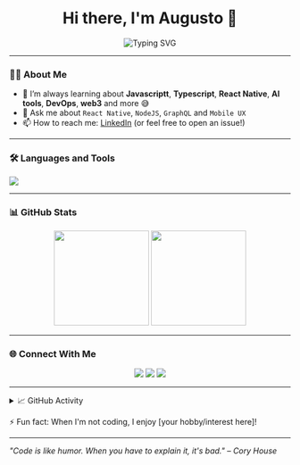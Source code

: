 <h1 align="center">Hi there, I'm Augusto 👋</h1>

<p align="center">
  <img src="https://readme-typing-svg.herokuapp.com?font=Fira+Code&weight=500&size=24&pause=1000&center=true&vCenter=true&width=435&lines=Software+Engineer;Open+Source+Enthusiast;NodeJS+%F0%9F%A4%96+%7C+React+Native+%F0%9F%92%BB;Lifelong+Learner+%F0%9F%93%9A" alt="Typing SVG" />
</p>

---

### 🧑‍💻 About Me

- 🌱 I’m always learning about **Javascriptt**, **Typescript**, **React Native**, **AI tools**, **DevOps**, **web3** and more 😅
- 💬 Ask me about `React Native`, `NodeJS`, `GraphQL` and `Mobile UX`
- 📫 How to reach me: [LinkedIn](https://www.linkedin.com/in/augustoalegon) (or feel free to open an issue!)

---

### 🛠️ Languages and Tools

<p>
  <img src="https://skillicons.dev/icons?i=swift,react,typescript,graphql,nodejs,figma,github,git,javascript,nestjs,aws,python,flask,nextjs,vite,redis,prisma,docker,html,css,solidity" />
</p>

---

### 📊 GitHub Stats

<p align="center">
  <img src="https://github-readme-stats.vercel.app/api?username=AugustoAleGon&show_icons=true&theme=tokyonight" height="170" />
  <img src="https://github-readme-stats.vercel.app/api/top-langs/?username=AugustoAleGon&layout=compact&theme=tokyonight" height="170" />
</p>

---

### 🌐 Connect With Me

<p align="center">
  <a href="https://www.linkedin.com/in/augustoalegon"><img src="https://img.shields.io/badge/LinkedIn-blue?style=for-the-badge&logo=linkedin" /></a>
  <a href="https://twitter.com/AugustoAleGon"><img src="https://img.shields.io/badge/Twitter-1DA1F2?style=for-the-badge&logo=twitter&logoColor=white" /></a>
  <a href="https://github.com/AugustoAleGon"><img src="https://img.shields.io/badge/GitHub-black?style=for-the-badge&logo=github" /></a>
</p>

---

<details>
  <summary>📈 GitHub Activity</summary>
  <p align="center">
    <img src="https://github-readme-activity-graph.vercel.app/graph?username=AugustoAleGon&theme=tokyo-night" />
  </p>
</details>


⚡ Fun fact: When I'm not coding, I enjoy [your hobby/interest here]!

---
*"Code is like humor. When you have to explain it, it's bad." – Cory House*



<!--
**AugustoAleGon/AugustoAleGon** is a ✨ _special_ ✨ repository because its `README.md` (this file) appears on your GitHub profile.

Here are some ideas to get you started:

- 🔭 I’m currently working on ...
- 🌱 I’m currently learning ...
- 👯 I’m looking to collaborate on ...
- 🤔 I’m looking for help with ...
- 💬 Ask me about ...
- 📫 How to reach me: ...
- 😄 Pronouns: ...
- ⚡ Fun fact: ...
-->
